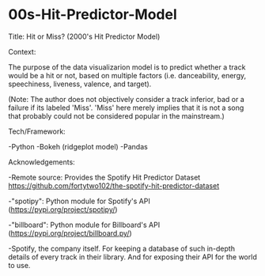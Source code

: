 # 00s-Hit-Predictor-Model

Title: Hit or Miss? (2000's Hit Predictor Model)

Context:

The purpose of the data visualizarion model is to predict whether a track would be a hit or not, based on multiple factors (i.e. danceability, energy, speechiness, liveness, valence, and target).

(Note: The author does not objectively consider a track inferior, bad or a failure if its labeled 'Miss'. 'Miss' here merely implies that it is not a song that probably could not be considered popular in the mainstream.)

Tech/Framework:

-Python
-Bokeh (ridgeplot model)
-Pandas


Acknowledgements:

-Remote source: Provides the Spotify Hit Predictor Dataset https://github.com/fortytwo102/the-spotify-hit-predictor-dataset

-"spotipy": Python module for Spotify's API (https://pypi.org/project/spotipy/)

-"billboard": Python module for Billboard's API (https://pypi.org/project/billboard.py/)

-Spotify, the company itself. For keeping a database of such in-depth details of every track in their library. And for exposing their API for the world to use.

